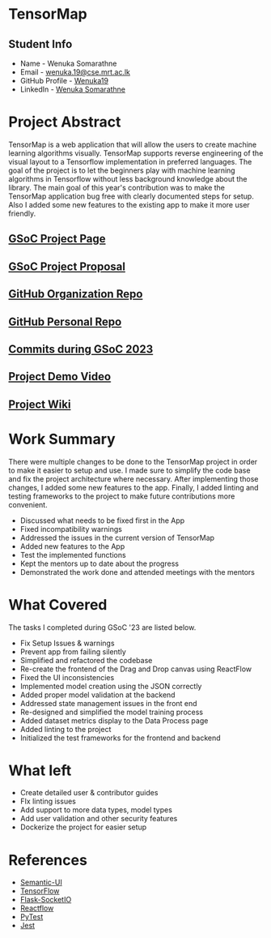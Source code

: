 # TensorMap

## Student Info

- Name - Wenuka Somarathne
- Email - [wenuka.19@cse.mrt.ac.lk](wenuka.19@cse.mrt.ac.lk)
- GitHub Profile - [Wenuka19](https://github.com/Wenuka19)
- LinkedIn - [Wenuka Somarathne](https://www.linkedin.com/in/wenuka-somarathne-40b75b1b9/)

# Project Abstract
TensorMap is a web application that will allow the users to create machine learning algorithms visually. TensorMap supports reverse engineering of the visual layout to a Tensorflow implementation in preferred languages. 
The goal of the project is to let the beginners play with machine learning algorithms in Tensorflow without less background knowledge about the library. 
The main goal of this year's contribution was to make the TensorMap application bug free with clearly documented steps for setup. Also I added some new features to the existing app to make it more user friendly.


## [GSoC Project Page](https://summerofcode.withgoogle.com/programs/2023/projects/nqtxQqnS)

## [GSoC Project Proposal](https://drive.google.com/file/d/1_ybZBmcnXy94-LberTLwDr7WP5Arh-J3/view)

## [GitHub Organization Repo](https://github.com/scorelab)

## [GitHub Personal Repo](https://github.com/Wenuka19)

## [Commits during GSoC 2023](https://github.com/scorelab/tensormap/commits?author=Wenuka19)

## [Project Demo Video](http://LinkToDemoVideo)

## [Project Wiki](https://github.com/scorelab/tensormap/wiki)


# Work Summary
There were multiple changes to be done to the TensorMap project in order to make it easier to setup and use. I made sure to simplify the code base and fix the project architecture where necessary. After implementing those changes, I added some new features to the app. Finally, I added linting and testing frameworks to the project to make future contributions more convenient. 
* Discussed what needs to be fixed first in the App
* Fixed incompatibility warnings
* Addressed the issues in the current version of TensorMap
* Added new features to the App
* Test the implemented functions
* Kept the mentors up to date about the progress
* Demonstrated the work done and attended meetings with the mentors

# What Covered
The tasks I completed during GSoC '23 are listed below.
* Fix Setup Issues & warnings
* Prevent app from failing silently
* Simplified and refactored the codebase
* Re-create the frontend of the Drag and Drop canvas using ReactFlow
* Fixed the UI inconsistencies
* Implemented model creation using the JSON correctly
* Added proper model validation at the backend
* Addressed state management issues in the front end
* Re-designed and simplified the model training process
* Added dataset metrics display to the Data Process page
* Added linting to the project
* Initialized the test frameworks for the frontend and backend

# What left
* Create detailed user & contributor guides
* FIx linting issues
* Add support to more data types, model types
* Add user validation and other security features
* Dockerize the project for easier setup

# References
* [Semantic-UI](https://react.semantic-ui.com/)
* [TensorFlow](https://www.tensorflow.org/api_docs/python/tf/all_symbols)
* [Flask-SocketIO](https://flask-socketio.readthedocs.io/en/latest/)
* [Reactflow](https://reactflow.dev/)
* [PyTest](https://docs.pytest.org/en/7.4.x/)
* [Jest](https://jestjs.io/docs/getting-started)
  
